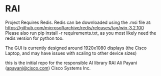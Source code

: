 # RAI
Project Requires Redis. Redis can be downloaded using the .msi file at: https://github.com/microsoftarchive/redis/releases/tag/win-3.2.100  
Please also run pip install -r requirements.txt, as you most likely need the redis version for python too.

The GUI is currently designed around 1920x1080 displays (the Cisco Laptop, and may have issues with scaling to other device sizes)


this is the initial repo for the responsible AI library RAI
Ali Payani (apayani@cisco.com)
Cisco Systems Inc. 
